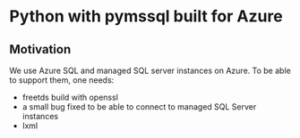 Python with pymssql built for Azure
======

## Motivation
We use Azure SQL and managed SQL server instances on Azure. To be able to support them, one needs:

- freetds build with openssl
- a small bug fixed to be able to connect to managed SQL Server instances
- lxml



